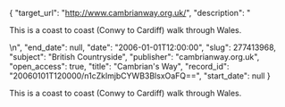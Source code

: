 {
  "target_url": "http://www.cambrianway.org.uk/", 
  "description": "<p>This is a coast to coast (Conwy to Cardiff) walk through Wales.</p>\n", 
  "end_date": null, 
  "date": "2006-01-01T12:00:00", 
  "slug": 277413968, 
  "subject": "British Countryside", 
  "publisher": "cambrianway.org.uk", 
  "open_access": true, 
  "title": "Cambrian's Way", 
  "record_id": "20060101T120000/n1cZklmjbCYWB3BlsxOaFQ==", 
  "start_date": null
}

<p>This is a coast to coast (Conwy to Cardiff) walk through Wales.</p>
